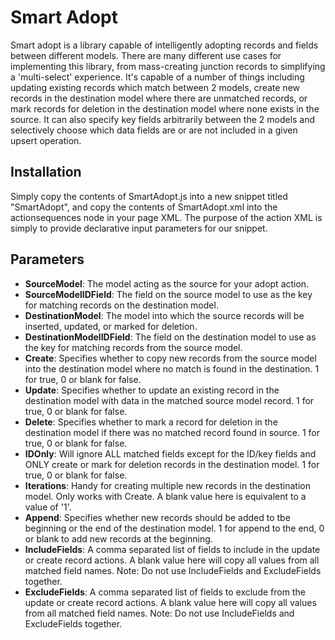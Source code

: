 # Smart Adopt
Smart adopt is a library capable of intelligently adopting records and fields between different models. There are many different use cases for implementing this library, from mass-creating junction records to simplifying a 'multi-select' experience. It's capable of a number of things including updating existing records which match between 2 models, create new records in the destination model where there are unmatched records, or mark records for deletion in the destination model where none exists in the source. It can also specify key fields arbitrarily between the 2 models and selectively choose which data fields are or are not included in a given upsert operation.

## Installation
Simply copy the contents of SmartAdopt.js into a new snippet titled "SmartAdopt", and copy the contents of SmartAdopt.xml into the actionsequences node in your page XML. The purpose of the action XML is simply to provide declarative input parameters for our snippet.

## Parameters
* **SourceModel**: The model acting as the source for your adopt action.
* **SourceModelIDField**: The field on the source model to use as the key for matching records on the destination model.
* **DestinationModel**: The model into which the source records will be inserted, updated, or marked for deletion.
* **DestinationModelIDField**: The field on the destination model to use as the key for matching records from the source model.
* **Create**: Specifies whether to copy new records from the source model into the destination model where no match is found in the destination. 1 for true, 0 or blank for false.
* **Update**: Specifies whether to update an existing record in the destination model with data in the matched source model record. 1 for true, 0 or blank for false.
* **Delete**: Specifies whether to mark a record for deletion in the destination model if there was no matched record found in source. 1 for true, 0 or blank for false.
* **IDOnly**: Will ignore ALL matched fields except for the ID/key fields and ONLY create or mark for deletion records in the destination model. 1 for true, 0 or blank for false.
* **Iterations**: Handy for creating multiple new records in the destination model. Only works with Create. A blank value here is equivalent to a value of '1'.
* **Append**: Specifies whether new records should be added to tbe beginning or the end of the destination model. 1 for append to the end, 0 or blank to add new records at the beginning.
* **IncludeFields**: A comma separated list of fields to include in the update or create record actions. A blank value here will copy all values from all matched field names. Note: Do not use IncludeFields and ExcludeFields together.
* **ExcludeFields**: A comma separated list of fields to exclude from the update or create record actions. A blank value here will copy all values from all matched field names. Note: Do not use IncludeFields and ExcludeFields together.